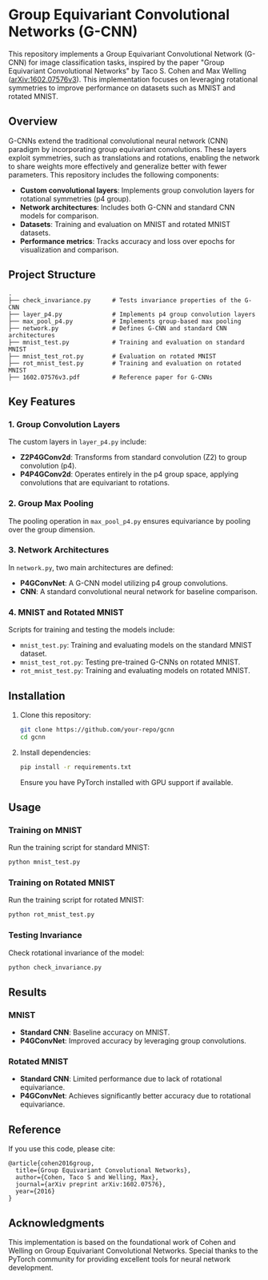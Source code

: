 # Group Equivariant Convolutional Networks (G-CNN)

This repository implements a Group Equivariant Convolutional Network (G-CNN) for image classification tasks, inspired by the paper "Group Equivariant Convolutional Networks" by Taco S. Cohen and Max Welling ([arXiv:1602.07576v3](https://arxiv.org/abs/1602.07576v3)). This implementation focuses on leveraging rotational symmetries to improve performance on datasets such as MNIST and rotated MNIST.

## Overview
G-CNNs extend the traditional convolutional neural network (CNN) paradigm by incorporating group equivariant convolutions. These layers exploit symmetries, such as translations and rotations, enabling the network to share weights more effectively and generalize better with fewer parameters. This repository includes the following components:

- **Custom convolutional layers**: Implements group convolution layers for rotational symmetries (p4 group).
- **Network architectures**: Includes both G-CNN and standard CNN models for comparison.
- **Datasets**: Training and evaluation on MNIST and rotated MNIST datasets.
- **Performance metrics**: Tracks accuracy and loss over epochs for visualization and comparison.

## Project Structure

```
.
├── check_invariance.py      # Tests invariance properties of the G-CNN
├── layer_p4.py              # Implements p4 group convolution layers
├── max_pool_p4.py           # Implements group-based max pooling
├── network.py               # Defines G-CNN and standard CNN architectures
├── mnist_test.py            # Training and evaluation on standard MNIST
├── mnist_test_rot.py        # Evaluation on rotated MNIST
├── rot_mnist_test.py        # Training and evaluation on rotated MNIST
├── 1602.07576v3.pdf         # Reference paper for G-CNNs
```

## Key Features

### 1. Group Convolution Layers
The custom layers in `layer_p4.py` include:
- **Z2P4GConv2d**: Transforms from standard convolution (Z2) to group convolution (p4).
- **P4P4GConv2d**: Operates entirely in the p4 group space, applying convolutions that are equivariant to rotations.

### 2. Group Max Pooling
The pooling operation in `max_pool_p4.py` ensures equivariance by pooling over the group dimension.

### 3. Network Architectures
In `network.py`, two main architectures are defined:
- **P4GConvNet**: A G-CNN model utilizing p4 group convolutions.
- **CNN**: A standard convolutional neural network for baseline comparison.

### 4. MNIST and Rotated MNIST
Scripts for training and testing the models include:
- `mnist_test.py`: Training and evaluating models on the standard MNIST dataset.
- `mnist_test_rot.py`: Testing pre-trained G-CNNs on rotated MNIST.
- `rot_mnist_test.py`: Training and evaluating models on rotated MNIST.

## Installation
1. Clone this repository:
   ```bash
   git clone https://github.com/your-repo/gcnn
   cd gcnn
   ```
2. Install dependencies:
   ```bash
   pip install -r requirements.txt
   ```
   Ensure you have PyTorch installed with GPU support if available.

## Usage

### Training on MNIST
Run the training script for standard MNIST:
```bash
python mnist_test.py
```

### Training on Rotated MNIST
Run the training script for rotated MNIST:
```bash
python rot_mnist_test.py
```

### Testing Invariance
Check rotational invariance of the model:
```bash
python check_invariance.py
```

## Results
### MNIST
- **Standard CNN**: Baseline accuracy on MNIST.
- **P4GConvNet**: Improved accuracy by leveraging group convolutions.

### Rotated MNIST
- **Standard CNN**: Limited performance due to lack of rotational equivariance.
- **P4GConvNet**: Achieves significantly better accuracy due to rotational equivariance.

## Reference
If you use this code, please cite:
```
@article{cohen2016group,
  title={Group Equivariant Convolutional Networks},
  author={Cohen, Taco S and Welling, Max},
  journal={arXiv preprint arXiv:1602.07576},
  year={2016}
}
```

## Acknowledgments
This implementation is based on the foundational work of Cohen and Welling on Group Equivariant Convolutional Networks. Special thanks to the PyTorch community for providing excellent tools for neural network development.

